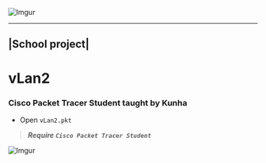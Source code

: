 ![Imgur](http://i.imgur.com/EnhVVvi.jpg)

----------------
|School project| 
----------------

# vLan2

### Cisco Packet Tracer Student taught by Kunha </n>

* Open `vLan2.pkt`</n>

>***Require `Cisco Packet Tracer Student`***

![Imgur](http://i.imgur.com/z9yRvX2.png?1)
